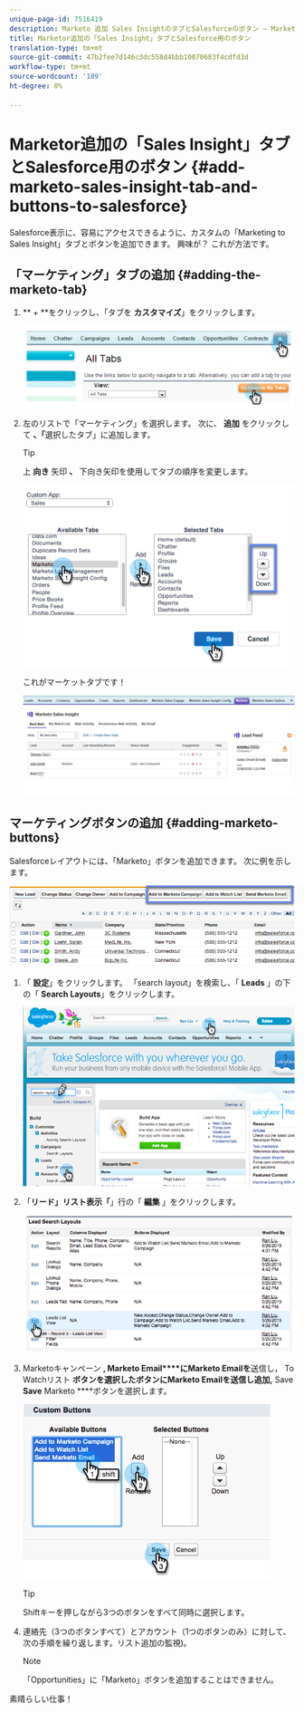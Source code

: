```yaml
---
unique-page-id: 7516419
description: Marketo 追加 Sales InsightのタブとSalesforceのボタン — Marketto Docs — 製品ドキュメント
title: Marketor追加の「Sales Insight」タブとSalesforce用のボタン
translation-type: tm+mt
source-git-commit: 47b2fee7d146c3dc558d4bbb10070683f4cdfd3d
workflow-type: tm+mt
source-wordcount: '189'
ht-degree: 0%

---
```



# Marketor追加の「Sales Insight」タブとSalesforce用のボタン {#add-marketo-sales-insight-tab-and-buttons-to-salesforce}

Salesforce表示に、容易にアクセスできるように、カスタムの「Marketing to Sales Insight」タブとボタンを追加できます。 興味が？ これが方法です。

## 「マーケティング」タブの追加  {#adding-the-marketo-tab}

1. ** + **をクリックし、「タブを **カスタマイズ**」をクリックします。

   ![](assets/image2014-9-24-17-3a38-3a25.png)

1. 左のリストで「マーケティング」を選択します。 次に、 **追加** をクリックして **、「**&#x200B;選択したタブ」に追加します。

   >[!TIP]
   >
   >上 **向き** 矢印 **、** 下向き矢印を使用してタブの順序を変更します。

   ![](assets/image2015-5-27-13-3a42-3a59.png)

   これがマーケットタブです！

   ![](assets/three-1.png)

## マーケティングボタンの追加 {#adding-marketo-buttons}

Salesforceレイアウトには、「Marketo」ボタンを追加できます。 次に例を示します。

![](assets/image2015-5-26-17-3a7-3a18.png)

1. 「 **設定**」をクリックします。 「search layout」を検索し、「 **Leads** 」の下の「 **Search Layouts**」をクリックします。

   ![](assets/image2015-5-26-14-3a59-3a53.png)

1. 「**リード」リスト表示「**」行の「 **編集** 」をクリックします。

   ![](assets/image2015-5-26-16-3a7-3a24.png)

1. Marketoキャンペーン **, Marketo Email****にMarketo Emailを**&#x200B;送信し， To Watchリスト **ボタンを選択したボタンにMarketo Emailを送信し追加,** Save **Save** Marketo ****&#x200B;ボタンを選択します。

   ![](assets/image2015-5-26-16-3a59-3a34.png)

   >[!TIP]
   >
   >Shiftキーを押しながら3つのボタンをすべて同時に選択します。

1. 連絡先（3つのボタンすべて）とアカウント（1つのボタンのみ）に対して、次の手順を繰り返します。リスト追加の監視)。

   >[!NOTE]
   >
   >「Opportunities」に「Marketo」ボタンを追加することはできません。

素晴らしい仕事！
